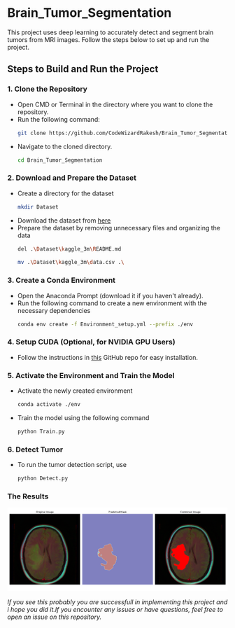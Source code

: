 # Brain_Tumor_Segmentation
This project uses deep learning to accurately detect and segment brain tumors from MRI images. Follow the steps below to set up and run the project.
## Steps to Build and Run the Project
### 1. Clone the Repository
- Open CMD or Terminal in the directory where you want to clone the repository.
- Run the following command:
  ``` bash
  git clone https://github.com/CodeWizardRakesh/Brain_Tumor_Segmentation.git
  ```
- Navigate to the cloned directory.
  ``` bash
  cd Brain_Tumor_Segmentation
  ```
### 2. Download and Prepare the Dataset
- Create a directory for the dataset
  ``` bash
  mkdir Dataset
  ```
- Download the dataset from [here](https://www.kaggle.com/datasets/mateuszbuda/lgg-mri-segmentation)
- Prepare the dataset by removing unnecessary files and organizing the data
  ``` bash
  del .\Dataset\kaggle_3m\README.md
  ```
  ``` bash
  mv .\Dataset\kaggle_3m\data.csv .\
  ```
### 3. Create a Conda Environment
- Open the Anaconda Prompt (download it if you haven't already).
- Run the following command to create a new environment with the necessary dependencies
  ```bash
  conda env create -f Environment_setup.yml --prefix ./env
  ```
### 4. Setup CUDA (Optional, for NVIDIA GPU Users)
- Follow the instructions in [this](https://github.com/CodeWizardRakesh/tensorflow-cuda-setup) GitHub repo for easy installation.
### 5. Activate the Environment and Train the Model
- Activate the newly created environment
  ``` bash
  conda activate ./env
  ```
- Train the model using the following command
  ``` bash
  python Train.py
  ```
### 6. Detect Tumor
- To run the tumor detection script, use
  ``` bash
  python Detect.py
  ```
### The Results
![Tumor seg](https://github.com/CodeWizardRakesh/Brain_Tumor_Segmentation/blob/main/images/result.png?raw=true)

*If you see this probably you are successfull in implementing this project and i hope you did it.If you encounter any issues or have questions, feel free to open an issue on this repository.*
